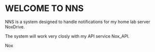 # WELCOME TO NNS

NNS is a system designed to handle notifications for my home lab server NoxDrive.

The system will work very closly with my API service Nox_API.

Nox